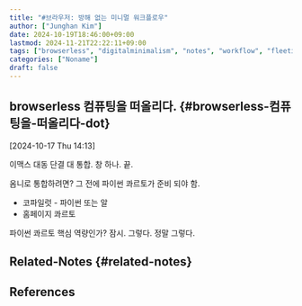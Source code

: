 ```yaml
---
title: "#브라우저: 방해 없는 미니멀 워크플로우"
author: ["Junghan Kim"]
date: 2024-10-19T18:46:00+09:00
lastmod: 2024-11-21T22:22:11+09:00
tags: ["browserless", "digitalminimalism", "notes", "workflow", "fleeting"]
categories: ["Noname"]
draft: false
---
```


<!--more-->


## browserless 컴퓨팅을 떠올리다. {#browserless-컴퓨팅을-떠올리다-dot}

<span class="timestamp-wrapper"><span class="timestamp">[2024-10-17 Thu 14:13]</span></span>

이맥스 대동 단결 대 통합. 창 하나. 끝.

옴니로 통합하려면? 그 전에 파이썬 콰르토가 준비 되야 함.

-   코파일럿 - 파이썬 또는 알
-   홈페이지 콰르토

파이썬 콰르토 핵심 역량인가? 잠시. 그렇다. 정말 그렇다.


## Related-Notes {#related-notes}

## References

<style>.csl-entry{text-indent: -1.5em; margin-left: 1.5em;}</style><div class="csl-bib-body">
</div>
